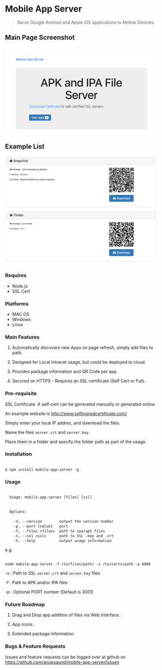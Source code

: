 # Mobile App Server

  > Serve Google Android and Apple iOS applications to Mobile Devices.

## Main Page Screenshot

![top of page](readme_files/TopPage.png "Preview")

## Example List

![Example](readme_files/Example.png "Preview")

### Requires

* Node.js
* SSL Cert

### Platforms

* MAC OS
* Windows
* Linux

### Main Features

1. Automatically discovers new Apps on page refresh, simply add files to path.

2. Designed for Local Intranet usage, but could be deployed to cloud.

3. Provides package information and QR Code per app.

4. Secured on HTTPS - Requires an SSL certificate (Self Cert or Full).


### Pre-requisite

SSL Certificate. A self-cert can be generated manually or generated online. 

An example website is http://www.selfsignedcertificate.com/ 

Simply enter your local IP addres, and download the files. 

Name the files `server.crt` and `server.key`.

Place them in a folder and specify the folder path as part of the usage.

### Installation

```

$ npm install mobile-app-server -g

```

### Usage

```

  Usage: mobile-app-server [files] [ssl]


  Options:

    -V, --version        output the version number
    -p, --port [value]   port
    -f, --files <files>  path to ipa/apk files
    -s, --ssl <ssl>      path to SSL .key and .crt
    -h, --help           output usage information

```

e.g.

```

node mobile-app-server -f /to/files/path/ -s /to/certs/path -p 8080

```

-s : Path to SSL `server.crt` and `server.key` files. 

-f : Path to APK and/or IPA files

-p : Optional PORT number (Default is 3001)


### Future Roadmap

1. Drag and Drop app addition of files via Web Interface.

2. App Icons.

3. Extended package information.

### Bugs & Feature Requests

Issues and feature requests can be logged over at github on https://github.com/anupsaund/mobile-app-server/issues